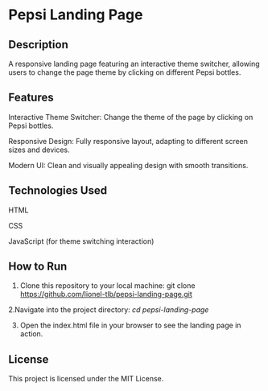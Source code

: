 # Pepsi Landing Page

## Description
A responsive landing page featuring an interactive theme switcher, allowing users to change the page theme by clicking on different Pepsi bottles.

## Features
Interactive Theme Switcher: Change the theme of the page by clicking on Pepsi bottles.

Responsive Design: Fully responsive layout, adapting to different screen sizes and devices.

Modern UI: Clean and visually appealing design with smooth transitions.

## Technologies Used
HTML

CSS

JavaScript (for theme switching interaction)

## How to Run

1. Clone this repository to your local machine:
git clone https://github.com/lionel-tlb/pepsi-landing-page.git

2.Navigate into the project directory: *cd pepsi-landing-page*

3. Open the index.html file in your browser to see the landing page in action.

## License
This project is licensed under the MIT License.
